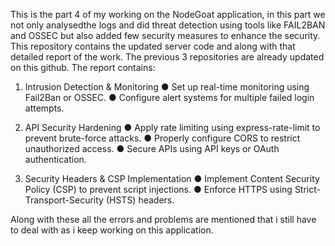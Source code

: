 This is the part 4 of my working on the NodeGoat application, in this part we not only analysedthe logs and did threat detection using tools like FAIL2BAN and OSSEC but also added few security measures to enhance the security. This repository contains the updated server code and along with that detailed report of the work. 
The previous 3 repositories are already updated on this github.
The report contains:

1. Intrusion Detection & Monitoring
● Set up real-time monitoring using Fail2Ban or OSSEC.
● Configure alert systems for multiple failed login attempts.

2. API Security Hardening
● Apply rate limiting using express-rate-limit to prevent brute-force attacks.
● Properly configure CORS to restrict unauthorized access.
● Secure APIs using API keys or OAuth authentication.

3. Security Headers & CSP Implementation
● Implement Content Security Policy (CSP) to prevent script
injections.
● Enforce HTTPS using Strict-Transport-Security (HSTS) headers.

Along with these all the errors and problems are mentioned that i still have to deal with as i keep working on this application. 
